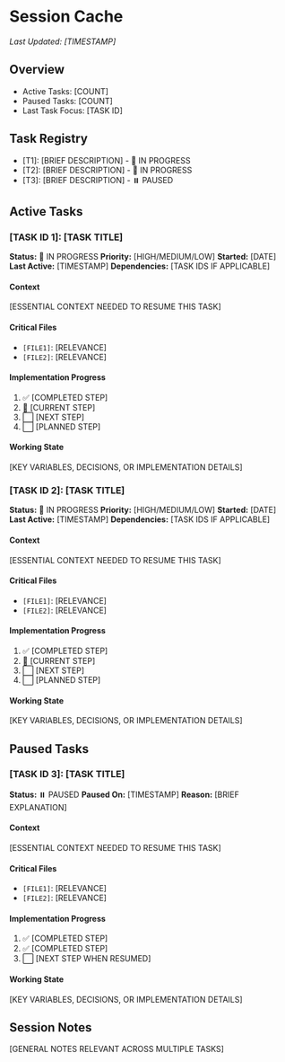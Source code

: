 # Session Cache

*Last Updated: [TIMESTAMP]*

## Overview
- Active Tasks: [COUNT]
- Paused Tasks: [COUNT]
- Last Task Focus: [TASK ID]

## Task Registry
- [T1]: [BRIEF DESCRIPTION] - 🔄 IN PROGRESS
- [T2]: [BRIEF DESCRIPTION] - 🔄 IN PROGRESS
- [T3]: [BRIEF DESCRIPTION] - ⏸️ PAUSED

## Active Tasks

### [TASK ID 1]: [TASK TITLE]
**Status:** 🔄 IN PROGRESS
**Priority:** [HIGH/MEDIUM/LOW]
**Started:** [DATE]
**Last Active:** [TIMESTAMP]
**Dependencies:** [TASK IDS IF APPLICABLE]

#### Context
[ESSENTIAL CONTEXT NEEDED TO RESUME THIS TASK]

#### Critical Files
- `[FILE1]`: [RELEVANCE]
- `[FILE2]`: [RELEVANCE]

#### Implementation Progress
1. ✅ [COMPLETED STEP]
2. 🔄 [CURRENT STEP]
3. ⬜ [NEXT STEP]
4. ⬜ [PLANNED STEP]

#### Working State
[KEY VARIABLES, DECISIONS, OR IMPLEMENTATION DETAILS]

### [TASK ID 2]: [TASK TITLE]
**Status:** 🔄 IN PROGRESS
**Priority:** [HIGH/MEDIUM/LOW]
**Started:** [DATE]
**Last Active:** [TIMESTAMP]
**Dependencies:** [TASK IDS IF APPLICABLE]

#### Context
[ESSENTIAL CONTEXT NEEDED TO RESUME THIS TASK]

#### Critical Files
- `[FILE1]`: [RELEVANCE]
- `[FILE2]`: [RELEVANCE]

#### Implementation Progress
1. ✅ [COMPLETED STEP]
2. 🔄 [CURRENT STEP]
3. ⬜ [NEXT STEP]
4. ⬜ [PLANNED STEP]

#### Working State
[KEY VARIABLES, DECISIONS, OR IMPLEMENTATION DETAILS]

## Paused Tasks

### [TASK ID 3]: [TASK TITLE]
**Status:** ⏸️ PAUSED
**Paused On:** [TIMESTAMP]
**Reason:** [BRIEF EXPLANATION]

#### Context
[ESSENTIAL CONTEXT NEEDED TO RESUME THIS TASK]

#### Critical Files
- `[FILE1]`: [RELEVANCE]
- `[FILE2]`: [RELEVANCE]

#### Implementation Progress
1. ✅ [COMPLETED STEP]
2. ✅ [COMPLETED STEP]
3. ⬜ [NEXT STEP WHEN RESUMED]

#### Working State
[KEY VARIABLES, DECISIONS, OR IMPLEMENTATION DETAILS]

## Session Notes
[GENERAL NOTES RELEVANT ACROSS MULTIPLE TASKS]
